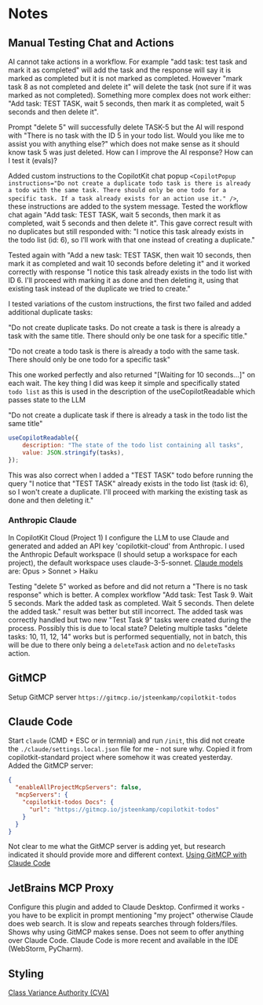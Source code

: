 # Notes

## Manual Testing Chat and Actions

AI cannot take actions in a workflow. For example "add task: test task and mark it as completed" will add the task and the response will say it is marked as completed but it is not marked as completed. However "mark task 8 as not completed and delete it" will delete the task (not sure if it was marked as not completed). Something more complex does not work either: "Add task: TEST TASK, wait 5 seconds, then mark it as completed, wait 5 seconds and then delete it".

Prompt "delete 5" will successfully delete TASK-5 but the AI will respond with "There is no task with the ID 5 in your todo list. Would you like me to assist you with anything else?" which does not make sense as it should know task 5 was just deleted. How can I improve the AI response? How can I test it (evals)?

Added custom instructions to the CopilotKit chat popup `<CopilotPopup instructions="Do not create a duplicate todo task is there is already a todo with the same task. There should only be one todo for a specific task. If a task already exists for an action use it." />`, these instructions are added to the system message. Tested the workflow chat again "Add task: TEST TASK, wait 5 seconds, then mark it as completed, wait 5 seconds and then delete it". This gave correct result with no duplicates but still responded with: "I notice this task already exists in the todo list (id: 6), so I'll work with that one instead of creating a duplicate." 

Tested again with "Add a new task: TEST TASK, then wait 10 seconds, then mark it as completed and wait 10 seconds before deleting it" and it worked correctly with response "I notice this task already exists in the todo list with ID 6. I'll proceed with marking it as done and then deleting it, using that existing task instead of the duplicate we tried to create."

I tested variations of the custom instructions, the first two failed and added additional duplicate tasks:

"Do not create duplicate tasks. Do not create a task is there is already a task with the same title. There should only be one task for a specific title."

"Do not create a todo task is there is already a todo with the same task. There should only be one todo for a specific task"

This one worked perfectly and also returned "[Waiting for 10 seconds...]" on each wait. The key thing I did was keep it simple and specifically stated `todo list` as this is used in the description of the useCopilotReadable which passes state to the LLM

"Do not create a duplicate task if there is already a task in the todo list the same title"

```javascript
useCopilotReadable({
    description: "The state of the todo list containing all tasks",
    value: JSON.stringify(tasks),
});
```
This was also correct when I added a "TEST TASK" todo before running the query "I notice that "TEST TASK" already exists in the todo list (task id: 6), so I won't create a duplicate. I'll proceed with marking the existing task as done and then deleting it."

### Anthropic Claude

In CopilotKit Cloud (Project 1) I configure the LLM to use Claude and generated and added an API key 'copilotkit-cloud' from Anthropic. I used the Anthropic Default workspace (I should setup a workspace for each project), the default workspace uses claude-3-5-sonnet. [Claude models](https://docs.anthropic.com/en/docs/about-claude/models/overview) are: Opus > Sonnet > Haiku

Testing "delete 5" worked as before and did not return a "There is no task response" which is better. A complex workflow "Add task: Test Task 9. Wait 5 seconds. Mark the added task as completed. Wait 5 seconds. Then delete the added task." result was better but still incorrect. The added task was correctly handled but two new "Test Task 9" tasks were created during the process. Possibly this is due to local state? Deleting multiple tasks "delete tasks: 10, 11, 12, 14" works but is performed sequentially, not in batch, this will be due to there only being a `deleteTask` action and no `deleteTasks` action.

## GitMCP

Setup GitMCP server `https://gitmcp.io/jsteenkamp/copilotkit-todos`

## Claude Code

Start `claude` (CMD + ESC or in termnial) and run `/init`, this did not create the `./claude/settings.local.json` file for me - not sure why. Copied it from copilotkit-standard project where somehow it was created yesterday. Added the GitMCP server:

```json
{
  "enableAllProjectMcpServers": false,
  "mcpServers": {
    "copilotkit-todos Docs": {
      "url": "https://gitmcp.io/jsteenkamp/copilotkit-todos"
    }
  }
}
```
Not clear to me what the GitMCP server is adding yet, but research indicated it should provide more and different context. [Using GitMCP with Claude Code](https://claude.ai/share/49d99198-826d-4507-8c8d-c3aa486ef275)

## JetBrains MCP Proxy

Configure this plugin and added to Claude Desktop. Confirmed it works - you have to be explicit in prompt mentioning "my project" otherwise Claude does web search. It is slow and repeats searches through folders/files. Shows why using GitMCP makes sense. Does not seem to offer anything over Claude Code. Claude Code is more recent and available in the IDE (WebStorm, PyCharm).  

## Styling

[Class Variance Authority (CVA)](https://cva.style/docs)


